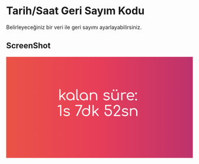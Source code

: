 
# Tarih/Saat Geri Sayım Kodu

Belirleyeceğiniz bir veri ile geri sayımı ayarlayabilirsiniz.

## ScreenShot
![screen shot](./img/1.png)

